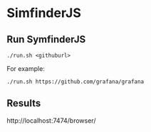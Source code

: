 # SimfinderJS

## Run SymfinderJS

```./run.sh <githuburl>```

For example:

```./run.sh https://github.com/grafana/grafana```

## Results

http://localhost:7474/browser/